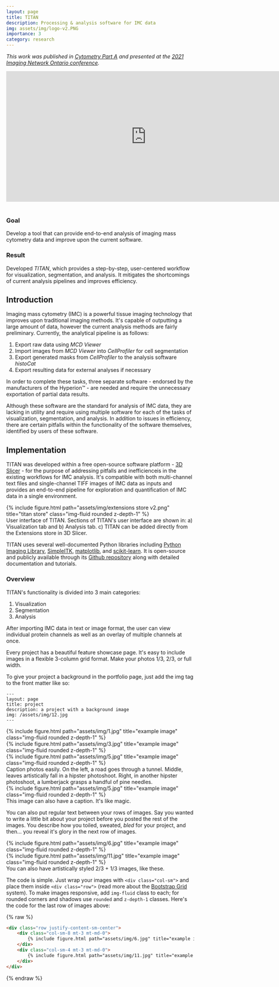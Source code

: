 ```yaml
---
layout: page
title: TITAN
description: Processing & analysis software for IMC data
img: assets/img/logo-v2.PNG
importance: 3
category: research
---
```


<style>
cover{
    /* object-fit:cover; */
    width: auto;
}
</style>

<i>This work was published in [Cytometry Part A](https://onlinelibrary.wiley.com/doi/abs/10.1002/cyto.a.24535) and presented at the [2021 Imaging Network Ontario conference](https://imno.ca/).
</i>

<iframe width="750" height="350" src="https://www.youtube.com/embed/5r2q63ghE-0" title="YouTube video player" frameborder="0" allow="accelerometer; autoplay; clipboard-write; encrypted-media; gyroscope; picture-in-picture" allowfullscreen></iframe>

<br>
<br>

<div class="row justify-content-sm-center">
    <div class="col-sm-4 mt-3 mt-md-0">
        <h3>Goal</h3>
            <p>Develop a tool that can provide end-to-end analysis of imaging mass cytometry data and improve upon the current software.</p>
    </div>
    <div class="col-sm-8 mt-3 mt-md-0">
        <h3>Result</h3>
            <p>Developed <i>TITAN</i>, which provides a step-by-step, user-centered workflow for visualization, segmentation, and analysis. It mitigates the shortcomings of current analysis pipelines and improves efficiency.</p>
    </div>
</div>

<h2>Introduction</h2>

Imaging mass cytometry (IMC) is a powerful tissue imaging technology that improves upon traditional imaging methods. It's capable of outputting a large amount of data, however the current analysis methods are fairly preliminary. Currently, the analytical pipeline is as follows:

<ol>
    <li>Export raw data using <i>MCD Viewer</i></li>
    <li>Import images from <i>MCD Viewer</i> into <i>CellProfiler</i> for cell segmentation</li>
    <li>Export generated masks from <i>CellProfiler</i> to the analysis software <i>histoCat</i></li>
    <li>Export resulting data for external analyses if necessary</li>
</ol>

In order to complete these tasks, three separate software - endorsed by the manufacturers of the Hyperion™ - are needed and require the unnecessary exportation of partial data results.

Although these software are the standard for analysis of IMC data, they are lacking in utility and require using multiple software for each of the tasks of visualization, segmentation, and analysis. In addition to issues in efficiency, there are certain pitfalls within the functionality of the software themselves, identified by users of these software.

<h2>Implementation</h2>

TITAN was developed within a free open-source software platform - [3D Slicer](https://www.slicer.org/) - for the purpose of addressing pitfalls and inefficienceis in the existing workflows for IMC analysis. It's compatible with both multi-channel text files and single-channel TIFF images of IMC data as inputs and provides an end-to-end pipeline for exploration and quantification of IMC data in a single environment. 

<div class="row">
    <div class="col-sm mt-3 mt-md-0">
        {% include figure.html path="assets/img/extensions store v2.png" title="titan store" class="img-fluid rounded z-depth-1" %}
    </div>
</div>
<div class="caption">
    User interface of TITAN. Sections of TITAN's user interface are shown in: a) Visualization tab and b) Analysis tab. c) TITAN can be added directly from the Extensions store in 3D Slicer.
</div>

TITAN uses several well-documented Python libraries including [Python Imaging Library](https://pillow.readthedocs.io/en/stable/), [SimpleITK](https://pypi.org/project/SimpleITK/), [matplotlib](https://matplotlib.org/), and [scikit-learn](https://scikit-learn.org/stable/). It is open-source and publicly available through its [Github repository](https://github.com/SlicerMicro/Slicer-TITAN) along with detailed documentation and tutorials.

<h3>Overview</h3>

TITAN's functionality is divided into 3 main categories:

<ol>
    <li>Visualization</li>
    <li>Segmentation</li>
    <li>Analysis</li>
</ol>

After importing IMC data in text or image format, the user can view individual protein channels as well as an overlay of multiple channels at once.










Every project has a beautiful feature showcase page.
It's easy to include images in a flexible 3-column grid format.
Make your photos 1/3, 2/3, or full width.

To give your project a background in the portfolio page, just add the img tag to the front matter like so:

    ---
    layout: page
    title: project
    description: a project with a background image
    img: /assets/img/12.jpg
    ---

<div class="row">
    <div class="col-sm mt-3 mt-md-0">
        {% include figure.html path="assets/img/1.jpg" title="example image" class="img-fluid rounded z-depth-1" %}
    </div>
    <div class="col-sm mt-3 mt-md-0">
        {% include figure.html path="assets/img/3.jpg" title="example image" class="img-fluid rounded z-depth-1" %}
    </div>
    <div class="col-sm mt-3 mt-md-0">
        {% include figure.html path="assets/img/5.jpg" title="example image" class="img-fluid rounded z-depth-1" %}
    </div>
</div>
<div class="caption">
    Caption photos easily. On the left, a road goes through a tunnel. Middle, leaves artistically fall in a hipster photoshoot. Right, in another hipster photoshoot, a lumberjack grasps a handful of pine needles.
</div>
<div class="row">
    <div class="col-sm mt-3 mt-md-0">
        {% include figure.html path="assets/img/5.jpg" title="example image" class="img-fluid rounded z-depth-1" %}
    </div>
</div>
<div class="caption">
    This image can also have a caption. It's like magic.
</div>

You can also put regular text between your rows of images.
Say you wanted to write a little bit about your project before you posted the rest of the images.
You describe how you toiled, sweated, *bled* for your project, and then... you reveal it's glory in the next row of images.


<div class="row justify-content-sm-center">
    <div class="col-sm-8 mt-3 mt-md-0">
        {% include figure.html path="assets/img/6.jpg" title="example image" class="img-fluid rounded z-depth-1" %}
    </div>
    <div class="col-sm-4 mt-3 mt-md-0">
        {% include figure.html path="assets/img/11.jpg" title="example image" class="img-fluid rounded z-depth-1" %}
    </div>
</div>
<div class="caption">
    You can also have artistically styled 2/3 + 1/3 images, like these.
</div>


The code is simple.
Just wrap your images with `<div class="col-sm">` and place them inside `<div class="row">` (read more about the <a href="https://getbootstrap.com/docs/4.4/layout/grid/">Bootstrap Grid</a> system).
To make images responsive, add `img-fluid` class to each; for rounded corners and shadows use `rounded` and `z-depth-1` classes.
Here's the code for the last row of images above:

{% raw %}
```html
<div class="row justify-content-sm-center">
    <div class="col-sm-8 mt-3 mt-md-0">
        {% include figure.html path="assets/img/6.jpg" title="example image" class="img-fluid rounded z-depth-1" %}
    </div>
    <div class="col-sm-4 mt-3 mt-md-0">
        {% include figure.html path="assets/img/11.jpg" title="example image" class="img-fluid rounded z-depth-1" %}
    </div>
</div>
```
{% endraw %}
